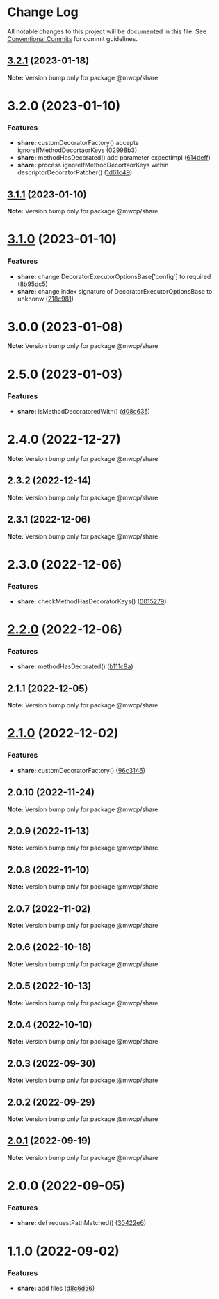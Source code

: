 # Change Log

All notable changes to this project will be documented in this file.
See [Conventional Commits](https://conventionalcommits.org) for commit guidelines.

## [3.2.1](https://github.com/waitingsong/midway-components/compare/@mwcp/share@3.2.0...@mwcp/share@3.2.1) (2023-01-18)

**Note:** Version bump only for package @mwcp/share





# 3.2.0 (2023-01-10)


### Features

* **share:** customDecoratorFactory() accepts ignoreIfMethodDecortaorKeys ([02998b3](https://github.com/waitingsong/midway-components/commit/02998b3b8f9c5adc3e6a5bafac9ae0d647e80033))
* **share:** methodHasDecorated() add parameter expectImpl ([614deff](https://github.com/waitingsong/midway-components/commit/614deff351629b89a0a7e8fc76607c95fee1d28c))
* **share:** process ignoreIfMethodDecortaorKeys within descriptorDecoratorPatcher() ([1d61c49](https://github.com/waitingsong/midway-components/commit/1d61c490ebc92c0ac40e50f8cd2914251ebd9d15))





## [3.1.1](https://github.com/waitingsong/midway-components/compare/@mwcp/share@3.1.0...@mwcp/share@3.1.1) (2023-01-10)

**Note:** Version bump only for package @mwcp/share





# [3.1.0](https://github.com/waitingsong/midway-components/compare/@mwcp/share@3.0.0...@mwcp/share@3.1.0) (2023-01-10)


### Features

* **share:** change DecoratorExecutorOptionsBase['config'] to required ([8b95dc5](https://github.com/waitingsong/midway-components/commit/8b95dc52b01fe46d5b0204de7c46b8af5c5820e9))
* **share:** change index signature of DecoratorExecutorOptionsBase to unknonw ([218c981](https://github.com/waitingsong/midway-components/commit/218c981ec89fecc8cbfe2d2d949f4e1cfc3534c1))





# 3.0.0 (2023-01-08)

**Note:** Version bump only for package @mwcp/share





# 2.5.0 (2023-01-03)


### Features

* **share:** isMethodDecoratoredWith() ([d08c635](https://github.com/waitingsong/midway-components/commit/d08c6354336e5201dfd6ed4a60d3b4cd6a53c44b))





# 2.4.0 (2022-12-27)

**Note:** Version bump only for package @mwcp/share





## 2.3.2 (2022-12-14)

**Note:** Version bump only for package @mwcp/share





## 2.3.1 (2022-12-06)

**Note:** Version bump only for package @mwcp/share





# 2.3.0 (2022-12-06)


### Features

* **share:** checkMethodHasDecoratorKeys() ([0015279](https://github.com/waitingsong/midway-components/commit/00152798666bb17d6480226e4b53c93961fe04b9))





# [2.2.0](https://github.com/waitingsong/midway-components/compare/@mwcp/share@2.1.1...@mwcp/share@2.2.0) (2022-12-06)


### Features

* **share:** methodHasDecorated() ([b111c9a](https://github.com/waitingsong/midway-components/commit/b111c9aa378fdd32ae31aaee25c816698f14d29a))





## 2.1.1 (2022-12-05)

**Note:** Version bump only for package @mwcp/share





# [2.1.0](https://github.com/waitingsong/midway-components/compare/@mwcp/share@2.0.10...@mwcp/share@2.1.0) (2022-12-02)


### Features

* **share:** customDecoratorFactory() ([96c3146](https://github.com/waitingsong/midway-components/commit/96c31469ada398c6ae906c3fcbd2f1d8083ddb04))





## 2.0.10 (2022-11-24)

**Note:** Version bump only for package @mwcp/share





## 2.0.9 (2022-11-13)

**Note:** Version bump only for package @mwcp/share





## 2.0.8 (2022-11-10)

**Note:** Version bump only for package @mwcp/share





## 2.0.7 (2022-11-02)

**Note:** Version bump only for package @mwcp/share





## 2.0.6 (2022-10-18)

**Note:** Version bump only for package @mwcp/share





## 2.0.5 (2022-10-13)

**Note:** Version bump only for package @mwcp/share





## 2.0.4 (2022-10-10)

**Note:** Version bump only for package @mwcp/share





## 2.0.3 (2022-09-30)

**Note:** Version bump only for package @mwcp/share





## 2.0.2 (2022-09-29)

**Note:** Version bump only for package @mwcp/share





## [2.0.1](https://github.com/waitingsong/midway-components/compare/@mwcp/share@2.0.0...@mwcp/share@2.0.1) (2022-09-19)

**Note:** Version bump only for package @mwcp/share





# 2.0.0 (2022-09-05)


### Features

* **share:** def requestPathMatched() ([30422e6](https://github.com/waitingsong/midway-components/commit/30422e60316d4a74f164293ceccfde4dad90ad16))





# 1.1.0 (2022-09-02)


### Features

* **share:** add files ([d8c6d56](https://github.com/waitingsong/midway-components/commit/d8c6d56faaa85739555da5a289e582314dc0566b))
